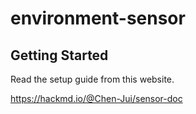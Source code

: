 # environment-sensor

## Getting Started

Read the setup guide from this website.

https://hackmd.io/@Chen-Jui/sensor-doc
